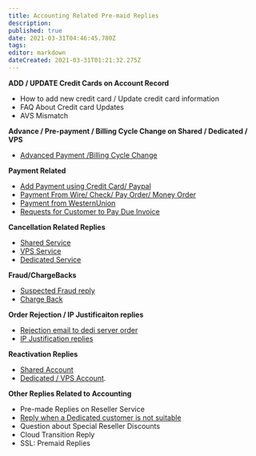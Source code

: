```yaml
---
title: Accounting Related Pre-maid Replies
description: 
published: true
date: 2021-03-31T04:46:45.780Z
tags: 
editor: markdown
dateCreated: 2021-03-31T01:21:32.275Z
---
```


**ADD / UPDATE Credit Cards on Account Record**

- How to add new credit card / Update credit card information
- FAQ About Credit card Updates
- AVS Mismatch

**Advance / Pre-payment / Billing Cycle Change on Shared / Dedicated / VPS**

- [Advanced Payment /Billing Cycle Change](/Templates/Pre-maidReplies/AdvancedPaymentBillingCycleChange)

**Payment Related**

- [Add Payment using Credit Card/ Paypal](/Templates/Pre-maidReplies/HowtoaddpaymentusingCreditCardorPayPal)
- [Payment From Wire/ Check/ Pay Order/ Money Order](/Templates/Pre-maidReplies/HowtosendPaymentUsingWire)
- [Payment from WesternUnion](/Templates/Pre-maidReplies/PaymentfromWesternUnion)
- [Requests for Customer to Pay Due Invoice](/Templates/Pre-maidReplies/RequestsforCustomertoPayDueInvoice)

**Cancellation Related Replies**

- [Shared Service ](/Templates/Pre-maidReplies/CancellationonSharedService)
- [VPS Service ](/Templates/Pre-maidReplies/CancellationonVPS)
- [Dedicated Service ](/Templates/Pre-maidReplies/CancellationonDedicated)

**Fraud/ChargeBacks**

- [Suspected Fraud reply](/Templates/Pre-maidReplies/SuspectedFraudreply)
- [Charge Back](/Templates/Pre-maidReplies/ChargeBackReplies)

**Order Rejection / IP Justificaiton replies**

- [Rejection email to dedi server order](/Templates/Pre-maidReplies/Rejectionemailtodediserverorder)
- [IP Justification replies](/Templates/Pre-maidReplies/IPJustificationreplies)


**Reactivation Replies**

- [Shared Account](/Templates/Pre-maidReplies/Reactivationrepliesforshared)
- [Dedicated / VPS Account](/Templates/Pre-maidReplies/ReactivationrepliesforDedicatedorVPS).

**Other Replies Related to Accounting**

- Pre-made Replies on Reseller Service
- [Reply when a Dedicated customer is not suitable](/Templates/Pre-maidReplies/ReplywhenaDedicatedcustomerisnotsuitable)
- Question about Special Reseller Discounts
- Cloud Transition Reply
- SSL: Premaid Replies